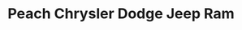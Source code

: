 ---
title: "Peach Chrysler Dodge Jeep Ram"
url: /brewton/peach-chrysler-dodge-jeep-ram/
shop: car
---